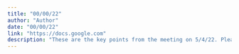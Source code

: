 ```yaml
---
title: "00/00/22"
author: "Author"
date: "00/00/22"
link: "https://docs.google.com"
description: "These are the key points from the meeting on 5/4/22. Please click the button below to access them."
---
```

